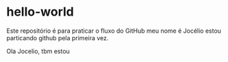 # hello-world
Este repositório é para praticar o fluxo do GitHub
meu nome é Jocélio
estou particando github pela primeira vez.


Ola Jocelio, tbm estou
